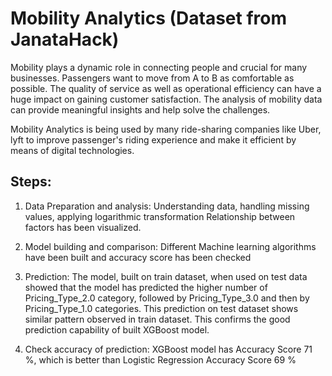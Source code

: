 # Mobility Analytics (Dataset from JanataHack)
Mobility plays a dynamic role in connecting people and crucial for many businesses.
Passengers want to move from A to B as comfortable as possible. The quality of service as well as operational efficiency can have a huge impact on gaining customer satisfaction. The analysis of mobility data can provide meaningful insights and help solve the challenges.

Mobility Analytics is being used by many ride-sharing companies like Uber, lyft to improve passenger's riding experience and make it efficient by means of digital technologies. 

## Steps:
1. Data Preparation and analysis: 
   Understanding data, handling missing values, applying logarithmic transformation
   Relationship between factors has been visualized.
   
2. Model building and comparison:
   Different Machine learning algorithms have been built and accuracy score has been checked

3. Prediction: 
   The model, built on train dataset, when used on test data showed that the model has predicted the higher number of              Pricing_Type_2.0 category, followed by Pricing_Type_3.0 and then by Pricing_Type_1.0 categories. This prediction on test        dataset shows similar pattern observed in train dataset. This confirms the good prediction capability of built XGBoost          model.

4. Check accuracy of prediction:
   XGBoost model has Accuracy Score 71 %, which is better than
   Logistic Regression Accuracy Score 69 %
